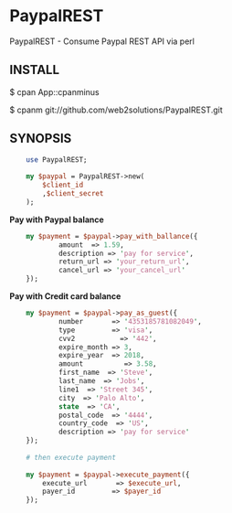 PaypalREST
===========

PaypalREST - Consume Paypal REST API via perl

## INSTALL

$ cpan App::cpanminus

$ cpanm git://github.com/web2solutions/PaypalREST.git

## SYNOPSIS

````perl
	use PaypalREST;
	
	my $paypal = PaypalREST->new(
		$client_id
		,$client_secret
	);
````

**Pay with Paypal balance**
````perl	
	my $payment = $paypal->pay_with_ballance({
	        amount	=> 1.59,
	        description => 'pay for service',
	        return_url => 'your_return_url',
	        cancel_url => 'your_cancel_url'
	}); 
````

**Pay with Credit card balance**

````perl	
	my $payment = $paypal->pay_as_guest({
	        number       => '4353185781082049',
	        type         => 'visa',
	        cvv2           => '442',
	        expire_month => 3,
	        expire_year  => 2018,
	        amount          => 3.58,
	        first_name  => 'Steve',
	        last_name  => 'Jobs',
	        line1  => 'Street 345',
	        city  => 'Palo Alto',
	        state  => 'CA',
	        postal_code  => '4444',
	        country_code  => 'US',
	        description => 'pay for service'
	});
	
	# then execute payment
	
	my $payment = $paypal->execute_payment({
		execute_url       => $execute_url,
		payer_id         => $payer_id
	});
````
